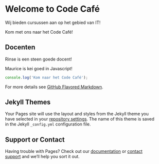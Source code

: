 # Welcome to Code Café

Wij bieden cursussen aan op het gebied van IT!

Kom met ons naar het Code Café!

## Docenten

Rinse is een steen goede docent!

Maurice is kei goed in Javascript!

```javascript
console.log('Kom naar het Code Café');
```

For more details see [GitHub Flavored Markdown](https://guides.github.com/features/mastering-markdown/).

## Jekyll Themes

Your Pages site will use the layout and styles from the Jekyll theme you have selected in your [repository settings](https://github.com/het-code-cafe/webpage/settings/pages). The name of this theme is saved in the Jekyll `_config.yml` configuration file.

## Support or Contact

Having trouble with Pages? Check out our [documentation](https://docs.github.com/categories/github-pages-basics/) or [contact support](https://support.github.com/contact) and we’ll help you sort it out.
